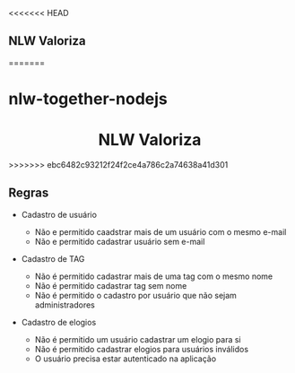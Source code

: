 <<<<<<< HEAD
## NLW Valoriza
=======
# nlw-together-nodejs
<h1 align="center">NLW Valoriza</h1>
>>>>>>> ebc6482c93212f24f2ce4a786c2a74638a41d301

## Regras

- Cadastro de usuário

  - Não e permitido caadstrar mais de um usuário com o mesmo e-mail
  - Não e permitido cadastrar usuário sem e-mail

- Cadastro de TAG
  - Não é permitido cadastrar mais de uma tag com o mesmo nome
  - Não é permitido cadastrar tag sem nome
  - Não é permitido o cadastro por usuário que não sejam administradores

- Cadastro de elogios
  - Não é permitido um usuário cadastrar um elogio para si
  - Não é permitido cadastrar elogios para usuários inválidos
  - O usuário precisa estar autenticado na aplicação
